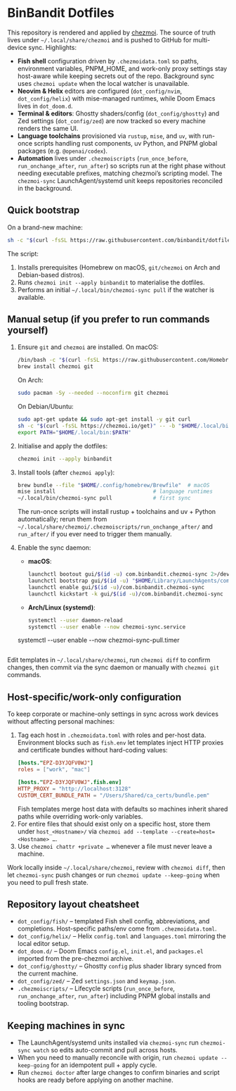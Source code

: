 # BinBandit Dotfiles

This repository is rendered and applied by [chezmoi](https://www.chezmoi.io/). The source of truth lives under `~/.local/share/chezmoi` and is pushed to GitHub for multi-device sync. Highlights:

- **Fish shell** configuration driven by `.chezmoidata.toml` so paths, environment variables, PNPM_HOME, and work-only proxy settings stay host-aware while keeping secrets out of the repo. Background sync uses `chezmoi update` when the local watcher is unavailable.
- **Neovim & Helix** editors are configured (`dot_config/nvim`, `dot_config/helix`) with mise-managed runtimes, while Doom Emacs lives in `dot_doom.d`.
- **Terminal & editors**: Ghostty shaders/config (`dot_config/ghostty`) and Zed settings (`dot_config/zed`) are now tracked so every machine renders the same UI.
- **Language toolchains** provisioned via `rustup`, `mise`, and `uv`, with run-once scripts handling rust components, uv Python, and PNPM global packages (e.g. `@openai/codex`).
- **Automation** lives under `.chezmoiscripts` (`run_once_before`, `run_onchange_after`, `run_after`) so scripts run at the right phase without needing executable prefixes, matching chezmoi’s scripting model. The `chezmoi-sync` LaunchAgent/systemd unit keeps repositories reconciled in the background.

## Quick bootstrap

On a brand-new machine:

```bash
sh -c "$(curl -fsSL https://raw.githubusercontent.com/binbandit/dotfiles/main/scripts/bootstrap.sh)"
```

The script:

1. Installs prerequisites (Homebrew on macOS, `git/chezmoi` on Arch and Debian-based distros).
2. Runs `chezmoi init --apply binbandit` to materialise the dotfiles.
3. Performs an initial `~/.local/bin/chezmoi-sync pull` if the watcher is available.

## Manual setup (if you prefer to run commands yourself)

1. Ensure `git` and `chezmoi` are installed. On macOS:
   ```bash
   /bin/bash -c "$(curl -fsSL https://raw.githubusercontent.com/Homebrew/install/HEAD/install.sh)"
   brew install chezmoi git
   ```
   On Arch:
   ```bash
   sudo pacman -Sy --needed --noconfirm git chezmoi
   ```
   On Debian/Ubuntu:
   ```bash
   sudo apt-get update && sudo apt-get install -y git curl
   sh -c "$(curl -fsSL https://chezmoi.io/get)" -- -b "$HOME/.local/bin"
   export PATH="$HOME/.local/bin:$PATH"
   ```

2. Initialise and apply the dotfiles:
   ```bash
   chezmoi init --apply binbandit
   ```

3. Install tools (after `chezmoi apply`):
   ```bash
   brew bundle --file "$HOME/.config/homebrew/Brewfile"  # macOS
   mise install                               # language runtimes
   ~/.local/bin/chezmoi-sync pull             # first sync
   ```
   The run-once scripts will install rustup + toolchains and uv + Python automatically; rerun them from `~/.local/share/chezmoi/.chezmoiscripts/run_onchange_after/` and `run_after/` if you ever need to trigger them manually.

4. Enable the sync daemon:
   - **macOS**:
     ```bash
     launchctl bootout gui/$(id -u) com.binbandit.chezmoi-sync 2>/dev/null || true
     launchctl bootstrap gui/$(id -u) "$HOME/Library/LaunchAgents/com.binbandit.chezmoi-sync.plist"
     launchctl enable gui/$(id -u)/com.binbandit.chezmoi-sync
     launchctl kickstart -k gui/$(id -u)/com.binbandit.chezmoi-sync
     ```
   - **Arch/Linux (systemd)**:
     ```bash
     systemctl --user daemon-reload
     systemctl --user enable --now chezmoi-sync.service
   systemctl --user enable --now chezmoi-sync-pull.timer
    ```

Edit templates in `~/.local/share/chezmoi`, run `chezmoi diff` to confirm changes, then commit via the sync daemon or manually with `chezmoi git` commands.

## Host-specific/work-only configuration

To keep corporate or machine-only settings in sync across work devices without affecting personal machines:

1. Tag each host in `.chezmoidata.toml` with roles and per-host data. Environment blocks such as `fish.env` let templates inject HTTP proxies and certificate bundles without hard-coding values:
   ```toml
   [hosts."EPZ-D3YJQFV0WJ"]
   roles = ["work", "mac"]

   [hosts."EPZ-D3YJQFV0WJ".fish.env]
   HTTP_PROXY = "http://localhost:3128"
   CUSTOM_CERT_BUNDLE_PATH = "/Users/Shared/ca_certs/bundle.pem"
   ```
   Fish templates merge host data with defaults so machines inherit shared paths while overriding work-only variables.
2. For entire files that should exist only on a specific host, store them under `host_<Hostname>/` via `chezmoi add --template --create=host=<Hostname> …`.
3. Use `chezmoi chattr +private …` whenever a file must never leave a machine.

Work locally inside `~/.local/share/chezmoi`, review with `chezmoi diff`, then let `chezmoi-sync` push changes or run `chezmoi update --keep-going` when you need to pull fresh state.

## Repository layout cheatsheet

- `dot_config/fish/` – templated Fish shell config, abbreviations, and completions. Host-specific paths/env come from `.chezmoidata.toml`.
- `dot_config/helix/` – Helix `config.toml` and `languages.toml` mirroring the local editor setup.
- `dot_doom.d/` – Doom Emacs `config.el`, `init.el`, and `packages.el` imported from the pre-chezmoi archive.
- `dot_config/ghostty/` – Ghostty `config` plus shader library synced from the current machine.
- `dot_config/zed/` – Zed `settings.json` and `keymap.json`.
- `.chezmoiscripts/` – Lifecycle scripts (`run_once_before`, `run_onchange_after`, `run_after`) including PNPM global installs and tooling bootstrap.

## Keeping machines in sync

- The LaunchAgent/systemd units installed via `chezmoi-sync` run `chezmoi-sync watch` so edits auto-commit and pull across hosts.
- When you need to manually reconcile with origin, run `chezmoi update --keep-going` for an idempotent pull + apply cycle.
- Run `chezmoi doctor` after large changes to confirm binaries and script hooks are ready before applying on another machine.
